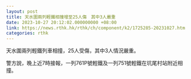 ```yaml
---
layout: post
title: 天水圍兩列輕鐵相撞增至25人傷　其中3人嚴重
date: 2023-10-27 20:12:02.000000000 +08:00
link: https://news.rthk.hk/rthk/ch/component/k2/1725285-20231027.htm
categories: rthk
---
```


天水圍兩列輕鐵列車相撞，25人受傷，其中3人情況嚴重。

警方說，晚上近7時接報，一列761P號輕鐵及一列751號輕鐵在坑尾村站附近相撞。
